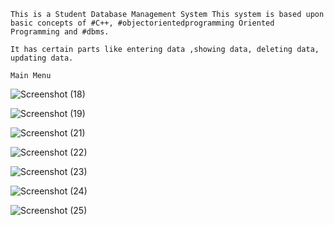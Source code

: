     This is a Student Database Management System This system is based upon basic concepts of #C++, #objectorientedprogramming Oriented Programming and #dbms.
    
    It has certain parts like entering data ,showing data, deleting data, updating data.
    
    Main Menu

![Screenshot (18)](https://user-images.githubusercontent.com/73063420/204787577-bb7a4296-6ee2-4eee-a6c2-1a2fe116e2d5.png)


    
    
![Screenshot (19)](https://user-images.githubusercontent.com/73063420/204787785-9c28c71b-891e-4aad-812e-380178c97aff.png)
     
![Screenshot (21)](https://user-images.githubusercontent.com/73063420/204787817-63e87da2-59c2-4f0b-8cd1-870ebf7c215c.png)

![Screenshot (22)](https://user-images.githubusercontent.com/73063420/204787925-72360937-fe0a-41ab-b9d9-5e353a557fd5.png)

![Screenshot (23)](https://user-images.githubusercontent.com/73063420/204787954-a3687183-d611-498e-ade1-bc959aaf6277.png)

![Screenshot (24)](https://user-images.githubusercontent.com/73063420/204787979-b9dfc6eb-fe2f-4c38-aa7b-655fe4f8f591.png)
    
![Screenshot (25)](https://user-images.githubusercontent.com/73063420/204787869-2067d7e5-b70d-4074-99e7-a4f0591c7043.png)




